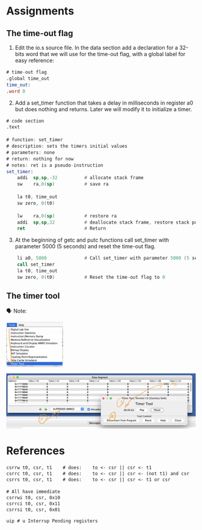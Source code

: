 # Assignments

## The time-out flag


1. Edit the io.s source file. In the data section add a declaration for a 32-bits word that we will use for the time-out flag, with a global label for easy reference:

```asm
# time-out flag
.global time_out
time_out:
.word 0
```

2. Add a set_timer function that takes a delay in milliseconds in register a0 but does nothing and returns.
Later we will modify it to initialize a timer.

```asm
# code section
.text

# function: set_timer
# description: sets the timers initial values
# parameters: none
# return: nothing for now
# notes: ret is a pseudo-instruction
set_timer:
    addi  sp,sp,-32          # allocate stack frame
    sw    ra,0(sp)           # save ra

    la t0, time_out
    sw zero, 0(t0)           

    lw    ra,0(sp)           # restore ra
    addi  sp,sp,32           # deallocate stack frame, restore stack pointer    
    ret                      # Return
```

3. At the beginning of getc and putc functions call set_timer with parameter 5000 (5 seconds) and reset the time-out flag.

```asm
    li a0, 5000              # Call set_timer with parameter 5000 (5 seconds)
    call set_timer
    la t0, time_out
    sw zero, 0(t0)           # Reset the time-out flag to 0
```

## The timer tool

&#x1F5E3; Note:

<img src=images/LAB5_TimerTool.png width='30%' height='30%' > </img>

<img src=images/LAB5_TimerTool-reading.png width='' height='' > </img>

# References

```assembly
csrrw t0, csr, t1    # does:    to <- csr || csr <- t1
csrrc t0, csr, t1    # does:    to <- csr || csr <- (not t1) and csr
csrrs t0, csr, t1    # does:    to <- csr || csr <- t1 or csr

# All have immediate 
csrrwi t0, csr, 0x10
csrrci t0, csr, 0x11
csrrsi t0, csr, 0x01

```

```assembly
uip # u Interrup Pending registers
```

